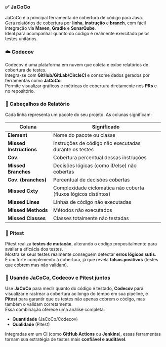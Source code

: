 ### ✅ **JaCoCo**  
JaCoCo é a principal ferramenta de cobertura de código para Java.  
Gera relatórios de cobertura por **linha**, **instrução** e **branch**, com fácil integração via **Maven**, **Gradle** e **SonarQube**.  
Ideal para acompanhar quanto do código é realmente exercitado pelos testes unitários.

### ☁️ **Codecov**  
Codecov é uma plataforma em nuvem que coleta e exibe relatórios de cobertura de testes.  
Integra-se com **GitHub/GitLab/CircleCI** e consome dados gerados por ferramentas como **JaCoCo**.  
Permite visualizar gráficos e métricas de cobertura diretamente nos **PRs** e no repositório.

### 🧾 Cabeçalhos do Relatório

Cada linha representa um pacote do seu projeto. As colunas significam:

| Coluna             | Significado                                                                 |
|--------------------|------------------------------------------------------------------------------|
| **Element**         | Nome do pacote ou classe                                                    |
| **Missed Instructions** | Instruções de código não executadas durante os testes               |
| **Cov.**            | Cobertura percentual dessas instruções                                     |
| **Missed Branches** | Decisões lógicas (como if/else) não cobertas                               |
| **Cov. (branches)** | Percentual de decisões cobertas                                            |
| **Missed Cxty**     | Complexidade ciclomática não coberta (fluxos lógicos distintos)            |
| **Missed Lines**    | Linhas de código não executadas                                            |
| **Missed Methods**  | Métodos não executados                                                     |
| **Missed Classes**  | Classes totalmente não testadas                                            |


### 🔬 **Pitest**  
Pitest realiza **testes de mutação**, alterando o código propositalmente para avaliar a eficácia dos testes.  
Mostra se seus testes realmente conseguem detectar **erros lógicos sutis**.  
É um forte complemento à cobertura, já que revela **falsos positivos** (testes que cobrem mas não validam).

### 🧩 **Usando JaCoCo, Codecov e Pitest juntos**  
Use **JaCoCo** para medir quanto do código é testado, **Codecov** para visualizar e rastrear a cobertura ao longo do tempo em sua pipeline, e **Pitest** para garantir que os testes não apenas cobrem o código, mas também o validam corretamente.  
Essa combinação oferece uma análise completa:  
- **Quantidade** (JaCoCo/Codecov)  
- **Qualidade** (Pitest)

Integradas em um CI (como **GitHub Actions** ou **Jenkins**), essas ferramentas tornam sua estratégia de testes mais **confiável e auditável**.
